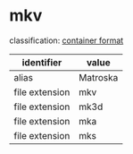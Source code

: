 # mkv
classification: [container format](container.md)

| identifier     | value
| -------------- | -----
| alias          | Matroska
| file extension | mkv
| file extension | mk3d
| file extension | mka
| file extension | mks